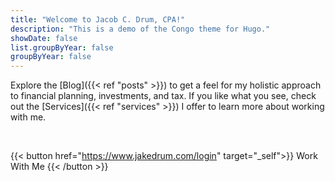 ```yaml
---
title: "Welcome to Jacob C. Drum, CPA!"
description: "This is a demo of the Congo theme for Hugo."
showDate: false
list.groupByYear: false
groupByYear: false
---
```



Explore the [Blog]({{< ref "posts" >}}) to get a feel for my holistic approach to financial planning, investments, and tax. If you like what you see, check out the [Services]({{< ref "services" >}}) I offer to learn more about working with me.

<br>

{{< button href="https://www.jakedrum.com/login" target="_self">}}
Work With Me
{{< /button >}}

